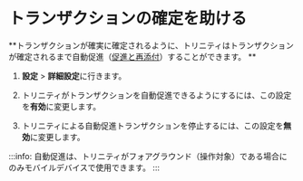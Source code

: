 # トランザクションの確定を助ける
<!-- # Help your transactions to be confirmed -->

**トランザクションが確実に確定されるように、トリニティはトランザクションが確定されるまで自動促進（[促進と再添付](root://dev-essentials/0.1/concepts/reattach-rebroadcast-promote.md)）することができます。 **
<!-- **To make sure that transactions are confirmed, Trinity can auto-promote ([promote and reattach](root://dev-essentials/0.1/concepts/reattach-rebroadcast-promote.md)) them until they're confirmed.** -->

1. **設定** > **詳細設定**に行きます。
<!-- 1. Go to **Settings** > **Advanced settings** -->

2. トリニティがトランザクションを自動促進できるようにするには、この設定を**有効**に変更します。
<!-- 2. To enable Trinity to auto-promote transactions, change this setting to **Enabled**. -->

3. トリニティによる自動促進トランザクションを停止するには、この設定を**無効**に変更します。
<!-- 3. To stop Trinity from auto-promoting transactions, change this setting to **Disabled**. -->

:::info:
自動促進は、トリニティがフォアグラウンド（操作対象）である場合にのみモバイルデバイスで使用できます。
:::
<!-- :::info: -->
<!-- Auto-promotion is available on mobile devices only when Trinity is in the foreground. -->
<!-- ::: -->
